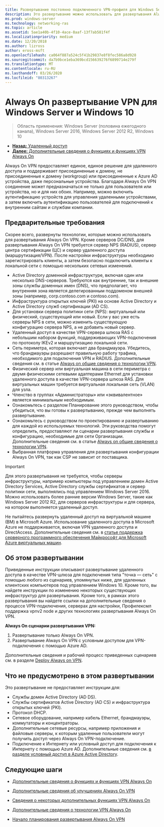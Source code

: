```yaml
---
title: Развертывание постоянно подключенного VPN-профиля для Windows Server и Windows 10
description: Это развертывание можно использовать для развертывания Always On VPN-подключений для удаленных сотрудников с помощью удаленного доступа в Windows Server 2016 или более поздней версии и Always On профилей VPN для клиентских компьютеров Windows 10.
ms.prod: windows-server
ms.technology: networking-ras
ms.topic: article
ms.assetid: 5ae1a40b-4f10-4ace-8aaf-13f7ab581f4f
ms.localizationpriority: medium
ms.date: 12/20/2018
ms.author: lizross
author: eross-msft
ms.openlocfilehash: ca064f887a524c5f41b29837e8f8fec586a8d928
ms.sourcegitcommit: da7b9bce1eba369bcd156639276f6899714e279f
ms.translationtype: MT
ms.contentlocale: ru-RU
ms.lasthandoff: 03/26/2020
ms.locfileid: "80313267"
---
```

# <a name="always-on-vpn-deployment-for-windows-server-and-windows-10"></a>Always On развертывание VPN для Windows Server и Windows 10

>Область применения: Windows Server (половина ежегодного канала), Windows Server 2016, Windows Server 2012 R2, Windows 10

- [**Назад:** Удаленный доступ](../../../Remote-Access.md)<br>
- [**Далее:** Дополнительные сведения о функциях и функциях VPN Always On](../../vpn-map-da.md)

Always On VPN предоставляет единое, единое решение для удаленного доступа и поддерживает присоединенные к домену, не присоединенные к домену (workgroup) или присоединенные к Azure AD устройства, даже персональные устройства. Благодаря Always On VPN соединение может предназначаться не только для пользователя или устройства, но и для них обоих. Например, можно включить аутентификацию устройств для управления удаленными устройствами, а затем включить аутентификацию пользователей для подключений к внутренним сайтам и службам компании.

## <a name="prerequisites"></a>Предварительные требования

Скорее всего, развернуты технологии, которые можно использовать для развертывания Always On VPN. Кроме серверов DC/DNS, для развертывания Always On VPN требуется сервер NPS (RADIUS), сервер центра сертификации (ЦС) и сервер удаленного доступа (маршрутизация/VPN). После настройки инфраструктуры необходимо зарегистрировать клиенты, а затем безопасно подключить клиенты к локальной сети с помощью нескольких сетевых изменений.

- Active Directory доменной инфраструктуре, включая один или несколько DNS-серверов. Требуются как внутренние, так и внешние зоны службы доменных имен (DNS), что предполагает, что внутренняя зона является делегированным поддоменом внешней зоны (например, corp.contoso.com и contoso.com).
- Инфраструктура открытых ключей (PKI) на основе Active Directory и Active Directory служб сертификации (AD CS).
- Для установки сервера политики сети (NPS): виртуальный или физический, существующий или новый. Если у вас уже есть серверы NPS в сети, можно изменить существующую конфигурацию сервера NPS, а не добавить новый сервер.
- Удаленный доступ в качестве VPN-сервера шлюза RAS с небольшим набором функций, поддерживающих VPN-подключения по протоколу IKEv2 и маршрутизацию локальной сети.
- Сеть периметра, которая включает два брандмауэра.  Убедитесь, что брандмауэры разрешают правильную работу трафика, необходимого для подключения VPN и RADIUS. Дополнительные сведения см. в статье [Always on общие сведения о технологии VPN](../always-on-vpn-technology-overview.md).
- Физический сервер или виртуальная машина в сети периметра с двумя физическими сетевыми адаптерами Ethernet для установки удаленного доступа в качестве VPN-сервера шлюза RAS. Для виртуальных машин требуется виртуальная локальная сеть (VLAN) для узла. 
- Членство в группах «Администраторы» или «эквивалентное» является минимальным необходимым.
- Ознакомьтесь с разделом Планирование этого руководством, чтобы убедиться, что вы готовы к развертыванию, прежде чем выполнять развертывание.
- Ознакомьтесь с руководством по проектированию и развертыванию для каждой из используемых технологий. Эти руководства помогут определить, предоставляют ли сценарии развертывания службы и конфигурацию, необходимые для сети Организации. Дополнительные сведения см. в статье [Always on общие сведения о технологии VPN](../always-on-vpn-technology-overview.md).
- Выбранная платформа управления для развертывания конфигурации Always On VPN, так как CSP не зависит от поставщика.

>[!IMPORTANT]
>Для этого развертывания не требуется, чтобы серверы инфраструктуры, например компьютеры под управлением домен Active Directory Services, Active Directory службы сертификатов и сервер политики сети, выполнялись под управлением Windows Server 2016. Можно использовать более ранние версии Windows Server, такие как Windows Server 2012 R2, для серверов инфраструктуры и для сервера, на котором выполняется удаленный доступ.
>
>Не пытайтесь развернуть удаленный доступ на виртуальной машине (ВМ) в Microsoft Azure. Использование удаленного доступа в Microsoft Azure не поддерживается, включая VPN удаленного доступа и DirectAccess. Дополнительные сведения см. в [статье поддержка серверного программного обеспечения Майкрософт для Microsoft Azure виртуальных машин](https://support.microsoft.com/help/2721672/microsoft-server-software-support-for-microsoft-azure-virtual-machines).

## <a name="about-this-deployment"></a>Об этом развертывании

Приведенные инструкции описывают развертывание удаленного доступа в качестве VPN-шлюза для подключения типа "точка — сеть" с помощью любого из сценариев, упомянутых ниже, для удаленных клиентских компьютеров под управлением Windows 10. Кроме того, вы найдете инструкции по изменению некоторых существующих инфраструктур для развертывания. Кроме того, в рамках этого развертывания вы найдете ссылки на дополнительные сведения о процессе VPN-подключения, серверах для настройки, Профилексмл поддержка vpnv2 node и других технологиях развертывания Always On VPN.

**Always On сценарии развертывания VPN:**

1. Развертывание только Always On VPN.
2. Развертывание Always On VPN с условным доступом для VPN-подключения с помощью Azure AD.

Дополнительные сведения и рабочий процесс приведенных сценариев см. в разделе [Deploy Always on VPN](always-on-vpn-deploy-deployment.md).

## <a name="what-isnt-provided-in-this-deployment"></a>Что не предусмотрено в этом развертывании

Это развертывание не предоставляет инструкции для:

- Службы домен Active Directory (AD DS).
- Службы сертификатов Active Directory (AD CS) и инфраструктура открытых ключей (PKI).
- Протокол DHCP.
- Сетевое оборудование, например кабель Ethernet, брандмауэры, коммутаторы и концентраторы.
- Дополнительные сетевые ресурсы, например приложения и файловые серверы, к которым удаленные пользователи могут получить доступ через Always On VPN-подключение.
- Подключение к Интернету или условный доступ для подключения к Интернету с помощью Azure AD. Дополнительные сведения см. [в разделе условный доступ в Azure Active Directory](https://docs.microsoft.com/azure/active-directory/active-directory-conditional-access-azure-portal).

## <a name="next-steps"></a>Следующие шаги

- [Дополнительные сведения о функциях и функциях VPN Always On](../../vpn-map-da.md)

- [Дополнительные сведения об улучшениях Always On VPN](../always-on-vpn-enhancements.md)

- [Сведения о некоторых дополнительных функциях VPN Always On](always-on-vpn-adv-options.md)

- [Дополнительные сведения о технологии VPN Always On](../always-on-vpn-technology-overview.md)

- [Начало планирования развертывания Always On VPN](always-on-vpn-deploy-deployment.md)